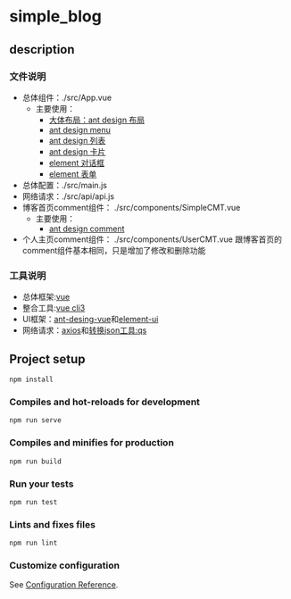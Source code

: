 # simple_blog

## description

### 文件说明
 - 总体组件：./src/App.vue
	- 主要使用：
		- [大体布局：ant design 布局](https://vue.ant.design/components/layout-cn/)
		- [ant design menu](https://vue.ant.design/components/menu-cn/)
		- [ant design 列表](https://vue.ant.design/components/list-cn/)
		- [ant design 卡片](https://vue.ant.design/components/card-cn/)
		- [element 对话框](https://element.eleme.cn/#/zh-CN/component/dialog)
		- [element 表单](https://element.eleme.cn/#/zh-CN/component/form)
 - 总体配置：./src/main.js
 - 网络请求：./src/api/api.js
 - 博客首页comment组件： ./src/components/SimpleCMT.vue
	- 主要使用：
		- [ant design comment](https://vue.ant.design/components/comment-cn/)
 - 个人主页comment组件： ./src/components/UserCMT.vue 跟博客首页的comment组件基本相同，只是增加了修改和删除功能

### 工具说明
 - 总体框架:[vue](https://cn.vuejs.org/v2/guide/)
 - 整合工具:[vue cli3](https://cli.vuejs.org/zh/guide/)
 - UI框架：[ant-desing-vue](https://vue.ant.design/docs/vue/introduce-cn/)和[element-ui](https://element.eleme.cn/#/zh-CN/component/installation)
 - 网络请求：[axios](https://www.kancloud.cn/yunye/axios/234845)和[转换json工具:qs](https://www.npmjs.com/package/qs)

## Project setup
```
npm install
```

### Compiles and hot-reloads for development
```
npm run serve
```

### Compiles and minifies for production
```
npm run build
```

### Run your tests
```
npm run test
```

### Lints and fixes files
```
npm run lint
```

### Customize configuration
See [Configuration Reference](https://cli.vuejs.org/config/).
